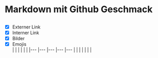 # Markdown mit Github Geschmack  
##
- [x] Externer Link
- [x] Interner Link
- [x] Bilder
- [x] Emojis  
|   	|   	|   	|   	|   	|
|---	|---	|---	|---	|---	|
|   	|   	|   	|   	|   	|
